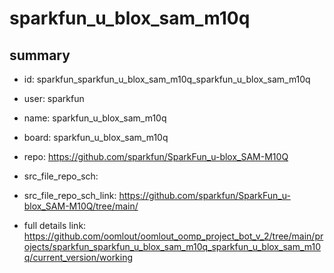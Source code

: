 # sparkfun_u_blox_sam_m10q
 
## summary 
* id: sparkfun_sparkfun_u_blox_sam_m10q_sparkfun_u_blox_sam_m10q
* user: sparkfun
* name: sparkfun_u_blox_sam_m10q
* board: sparkfun_u_blox_sam_m10q
* repo: https://github.com/sparkfun/SparkFun_u-blox_SAM-M10Q



* src_file_repo_sch: 
* src_file_repo_sch_link: https://github.com/sparkfun/SparkFun_u-blox_SAM-M10Q/tree/main/
* full details link: https://github.com/oomlout/oomlout_oomp_project_bot_v_2/tree/main/projects/sparkfun_sparkfun_u_blox_sam_m10q_sparkfun_u_blox_sam_m10q/current_version/working  







